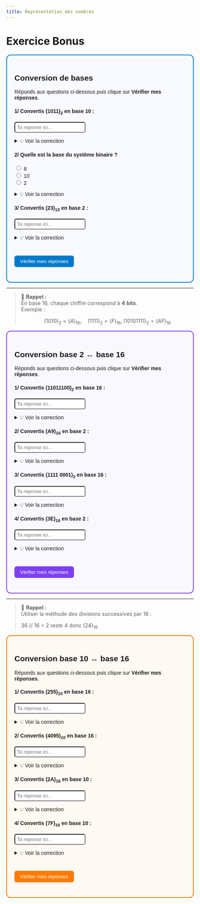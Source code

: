 ```yaml
---
title: Représentation des nombres
---
```


<link rel="stylesheet" href="../assets/style.css" />
<script src="https://cdn.jsdelivr.net/npm/mathjax@3/es5/tex-mml-chtml.js"></script>

# Exercice Bonus

<div id="quiz" style="border: 2px solid #007acc; padding: 20px; border-radius: 12px; background: #f8faff; font-family: sans-serif;">
  <h2>Conversion de bases</h2>
  <p>Réponds aux questions ci-dessous puis clique sur <strong>Vérifier mes réponses</strong>.</p>

  <!-- Question 1 -->
  <div style="margin-top: 15px;">
    <h4>1/ Convertis <strong>(1011)<sub>2</sub></strong> en base 10 :</h4>
    <input type="text" id="q1q1" placeholder="Ta réponse ici..." style="padding: 5px; border-radius: 5px;">
    <p id="q1f1" style="margin-top: 5px;"></p>
    <details style="margin-top: 5px;">
      <summary>💡 Voir la correction</summary>
      <p>(1011)<sub>2</sub> = 1×2³ + 0×2² + 1×2¹ + 1×2⁰ = <strong>11</strong></p>
    </details>
  </div>

  <!-- Question 2 -->
  <div style="margin-top: 20px;">
    <h4>2/ Quelle est la base du système binaire ?</h4>
    <label><input type="radio" name="q1q2" value="8"> 8</label><br>
    <label><input type="radio" name="q1q2" value="10"> 10</label><br>
    <label><input type="radio" name="q1q2" value="2"> 2</label><br>
    <p id="q1f2" style="margin-top: 5px;"></p>
    <details style="margin-top: 5px;">
      <summary>💡 Voir la correction</summary>
      <p>Le système binaire est basé sur la base <strong>2</strong> (chiffres possibles : 0 et 1).</p>
    </details>
  </div>

  <!-- Question 3 -->
  <div style="margin-top: 20px;">
    <h4>3/ Convertis <strong>(23)<sub>10</sub></strong> en base 2 :</h4>
    <input type="text" id="q1q3" placeholder="Ta réponse ici..." style="padding: 5px; border-radius: 5px;">
    <p id="q1f3" style="margin-top: 5px;"></p>
    <details style="margin-top: 5px;">
      <summary>💡 Voir la correction</summary>
      <p>(23)<sub>10</sub> = <strong>10111</strong><sub>2</sub></p>
    </details>
  </div>

  <!-- Bouton de validation -->
  <button onclick="verifierQuiz1()" 
          style="margin-top: 25px; background-color: #007acc; color: white; border: none; border-radius: 6px; padding: 8px 15px; cursor: pointer;">
    Vérifier mes réponses
  </button>

  <h3 id="q1score" style="margin-top: 20px;"></h3>
</div>

<script>
function verifierQuiz1() {
  let score = 0;

  // Question 1
  const q1 = document.getElementById("q1q1").value.trim();
  const f1 = document.getElementById("q1f1");
  if (q1 === "11") {
    f1.textContent = "✅ Bonne réponse !";
    f1.style.color = "green";
    score++;
  } else {
    f1.textContent = "❌ Mauvaise réponse.";
    f1.style.color = "red";
  }

  // Question 2
  const q2 = document.querySelector('input[name="q1q2"]:checked');
  const f2 = document.getElementById("q1f2");
  if (q2 && q2.value === "2") {
    f2.textContent = "✅ Bonne réponse !";
    f2.style.color = "green";
    score++;
  } else {
    f2.textContent = "❌ Mauvaise réponse.";
    f2.style.color = "red";
  }

  // Question 3
  const q3 = document.getElementById("q1q3").value.trim();
  const f3 = document.getElementById("q1f3");
  if (q3 === "10111") {
    f3.textContent = "✅ Bonne réponse !";
    f3.style.color = "green";
    score++;
  } else {
    f3.textContent = "❌ Mauvaise réponse.";
    f3.style.color = "red";
  }

  // Score final
  const scoreText = document.getElementById("q1score");
  scoreText.innerHTML = `🎯 Ton score : <strong>${score}/3</strong>`;
}
</script>


---
>
> 🔎 **Rappel :**  
> En base 16, chaque chiffre correspond à **4 bits**.  
> Exemple :  
> 
> $$(1010)_2 = (A)_{16}, \quad (1111)_2 = (F)_{16}, (1010 1111)_2 = (AF)_{16}$$
> 


<div id="quiz" style="border: 2px solid #7e3ff2; padding: 20px; border-radius: 12px; background: #faf8ff; font-family: sans-serif;">
  <h2> Conversion base 2 ↔ base 16</h2>
  <p>Réponds aux questions ci-dessous puis clique sur <strong>Vérifier mes réponses</strong>.</p>

  <!-- Question 1 -->
  <div style="margin-top: 15px;">
    <h4>1/ Convertis <strong>(11011100)<sub>2</sub></strong> en base 16 :</h4>
    <input type="text" id="q2q1" placeholder="Ta réponse ici..." style="padding: 5px; border-radius: 5px;">
    <p id="q2f1" style="margin-top: 5px;"></p>
    <details style="margin-top: 5px;">
      <summary>💡 Voir la correction</summary>
      <p>
        (1101 1100)<sub>2</sub> = D C en base 16.  
        En regroupant 4 bits : 1101 = D et 1100 = C → <strong>(DC)<sub>16</sub></strong>
      </p>
    </details>
  </div>

  <!-- Question 2 -->
  <div style="margin-top: 20px;">
    <h4>2/ Convertis <strong>(A9)<sub>16</sub></strong> en base 2 :</h4>
    <input type="text" id="q2q2" placeholder="Ta réponse ici..." style="padding: 5px; border-radius: 5px;">
    <p id="q2f2" style="margin-top: 5px;"></p>
    <details style="margin-top: 5px;">
      <summary>💡 Voir la correction</summary>
      <p>
        A = 10 → 1010, 9 = 1001  
        Donc (A9)<sub>16</sub> = <strong>10101001<sub>2</sub></strong>
      </p>
    </details>
  </div>

  <!-- Question 3 -->
  <div style="margin-top: 20px;">
    <h4>3/ Convertis <strong>(1111 0001)<sub>2</sub></strong> en base 16 :</h4>
    <input type="text" id="q2q3" placeholder="Ta réponse ici..." style="padding: 5px; border-radius: 5px;">
    <p id="q2f3" style="margin-top: 5px;"></p>
    <details style="margin-top: 5px;">
      <summary>💡 Voir la correction</summary>
      <p>
        (1111)(0001) → F 1  
        Donc (1111 0001)<sub>2</sub> = <strong>(F1)<sub>16</sub></strong>
      </p>
    </details>
  </div>

  <!-- Question 4 -->
  <div style="margin-top: 20px;">
    <h4>4/ Convertis <strong>(3E)<sub>16</sub></strong> en base 2 :</h4>
    <input type="text" id="q2q4" placeholder="Ta réponse ici..." style="padding: 5px; border-radius: 5px;">
    <p id="q2f4" style="margin-top: 5px;"></p>
    <details style="margin-top: 5px;">
      <summary>💡 Voir la correction</summary>
      <p>
        3 = 0011 et E = 1110  
        Donc (3E)<sub>16</sub> = <strong>00111110<sub>2</sub></strong>
      </p>
    </details>
  </div>

  <!-- Validation -->
  <button onclick="verifierQuiz2()" 
          style="margin-top: 25px; background-color: #7e3ff2; color: white; border: none; border-radius: 6px; padding: 8px 15px; cursor: pointer;">
    Vérifier mes réponses
  </button>

  <h3 id="q2score" style="margin-top: 20px;"></h3>
</div>

<script>
function verifierQuiz2() {
  let score = 0;

  // Question 1
  const q1 = document.getElementById("q2q1").value.trim().toUpperCase();
  const f1 = document.getElementById("q2f1");
  if (q1 === "DC") {
    f1.textContent = "✅ Bonne réponse !";
    f1.style.color = "green";
    score++;
  } else {
    f1.textContent = "❌ Mauvaise réponse (attendu : DC).";
    f1.style.color = "red";
  }

  // Question 2
  const q2 = document.getElementById("q2q2").value.trim();
  const f2 = document.getElementById("q2f2");
  if (q2 === "10101001") {
    f2.textContent = "✅ Bonne réponse !";
    f2.style.color = "green";
    score++;
  } else {
    f2.textContent = "❌ Mauvaise réponse (attendu : 10101001).";
    f2.style.color = "red";
  }

  // Question 3
  const q3 = document.getElementById("q2q3").value.trim().toUpperCase();
  const f3 = document.getElementById("q2f3");
  if (q3 === "F1") {
    f3.textContent = "✅ Bonne réponse !";
    f3.style.color = "green";
    score++;
  } else {
    f3.textContent = "❌ Mauvaise réponse (attendu : F1).";
    f3.style.color = "red";
  }

  // Question 4
  const q4 = document.getElementById("q2q4").value.trim();
  const f4 = document.getElementById("q2f4");
  if (q4 === "00111110") {
    f4.textContent = "✅ Bonne réponse !";
    f4.style.color = "green";
    score++;
  } else {
    f4.textContent = "❌ Mauvaise réponse (attendu : 00111110).";
    f4.style.color = "red";
  }

  // Score final
  const scoreText = document.getElementById("q2score");
  scoreText.innerHTML = `🎯 Ton score : <strong>${score}/4</strong>`;
}
</script>

---
>
> 🔎 **Rappel :**  
> Utiliser la méthode des divisions successives par 16 :
>
> 36 // 16 = 2 reste 4 donc (24)<sub>16</sub>
> 


<div id="quiz" style="border: 2px solid #ff7a00; padding: 20px; border-radius: 12px; background: #fff9f3; font-family: sans-serif;">
  <h2>Conversion base 10 ↔ base 16</h2>
  <p>Réponds aux questions ci-dessous puis clique sur <strong>Vérifier mes réponses</strong>.</p>

  <!-- Question 1 -->
  <div style="margin-top: 15px;">
    <h4>1/ Convertis <strong>(255)<sub>10</sub></strong> en base 16 :</h4>
    <input type="text" id="q3q1" placeholder="Ta réponse ici..." style="padding: 5px; border-radius: 5px;">
    <p id="q3f1" style="margin-top: 5px;"></p>
    <details style="margin-top: 5px;">
      <summary>💡 Voir la correction</summary>
      <p>
        255 // 16 = 15 et il reste 15 → F. (15 x 16<sup>1</sup> + 15 x 16<sup>0</sup>)
      </p>
      <p>
        Donc (255)<sub>10</sub> = <strong>(FF)<sub>16</sub></strong>
      </p>
    </details>
  </div>

  <!-- Question 2 -->
  <div style="margin-top: 20px;">
    <h4>2/ Convertis <strong>(4095)<sub>10</sub></strong> en base 16 :</h4>
    <input type="text" id="q3q2" placeholder="Ta réponse ici..." style="padding: 5px; border-radius: 5px;">
    <p id="q3f2" style="margin-top: 5px;"></p>
    <details style="margin-top: 5px;">
      <summary>💡 Voir la correction</summary>
      <p>
        4095 // 16 = 255 reste 15 → F  
        255 // 16 = 15 reste 15 → F  
        Donc (4095)<sub>10</sub> = <strong>(FFF)<sub>16</sub></strong>
      </p>
    </details>
  </div>

  <!-- Question 3 -->
  <div style="margin-top: 20px;">
    <h4>3/ Convertis <strong>(2A)<sub>16</sub></strong> en base 10 :</h4>
    <input type="text" id="q3q3" placeholder="Ta réponse ici..." style="padding: 5px; border-radius: 5px;">
    <p id="q3f3" style="margin-top: 5px;"></p>
    <details style="margin-top: 5px;">
      <summary>💡 Voir la correction</summary>
      <p>
        (2A)<sub>16</sub> = 2×16¹ + 10×16⁰ = 32 + 10 = <strong>42</strong><sub>10</sub>
      </p>
    </details>
  </div>

  <!-- Question 4 -->
  <div style="margin-top: 20px;">
    <h4>4/ Convertis <strong>(7F)<sub>16</sub></strong> en base 10 :</h4>
    <input type="text" id="q3q4" placeholder="Ta réponse ici..." style="padding: 5px; border-radius: 5px;">
    <p id="q3f4" style="margin-top: 5px;"></p>
    <details style="margin-top: 5px;">
      <summary>💡 Voir la correction</summary>
      <p>
        (7F)<sub>16</sub> = 7×16¹ + 15×16⁰ = 112 + 15 = <strong>127</strong><sub>10</sub>
      </p>
    </details>
  </div>

  <!-- Validation -->
  <button onclick="verifierQuiz3()" 
          style="margin-top: 25px; background-color: #ff7a00; color: white; border: none; border-radius: 6px; padding: 8px 15px; cursor: pointer;">
    Vérifier mes réponses
  </button>

  <h3 id="q3score" style="margin-top: 20px;"></h3>
</div>

<script>
function verifierQuiz3() {
  let score = 0;

  // Question 1
  const q1 = document.getElementById("q3q1").value.trim().toUpperCase();
  const f1 = document.getElementById("q3f1");
  if (q1 === "FF") {
    f1.textContent = "✅ Bonne réponse !";
    f1.style.color = "green";
    score++;
  } else {
    f1.textContent = "❌ Mauvaise réponse (attendu : FF).";
    f1.style.color = "red";
  }

  // Question 2
  const q2 = document.getElementById("q3q2").value.trim().toUpperCase();
  const f2 = document.getElementById("q3f2");
  if (q2 === "FFF") {
    f2.textContent = "✅ Bonne réponse !";
    f2.style.color = "green";
    score++;
  } else {
    f2.textContent = "❌ Mauvaise réponse (attendu : FFF).";
    f2.style.color = "red";
  }

  // Question 3
  const q3 = document.getElementById("q3q3").value.trim();
  const f3 = document.getElementById("q3f3");
  if (q3 === "42") {
    f3.textContent = "✅ Bonne réponse !";
    f3.style.color = "green";
    score++;
  } else {
    f3.textContent = "❌ Mauvaise réponse (attendu : 42).";
    f3.style.color = "red";
  }

  // Question 4
  const q4 = document.getElementById("q3q4").value.trim();
  const f4 = document.getElementById("q3f4");
  if (q4 === "127") {
    f4.textContent = "✅ Bonne réponse !";
    f4.style.color = "green";
    score++;
  } else {
    f4.textContent = "❌ Mauvaise réponse (attendu : 127).";
    f4.style.color = "red";
  }

  // Score final
  const scoreText = document.getElementById("q3score");
  scoreText.innerHTML = `🎯 Ton score : <strong>${score}/4</strong>`;
}
</script>
